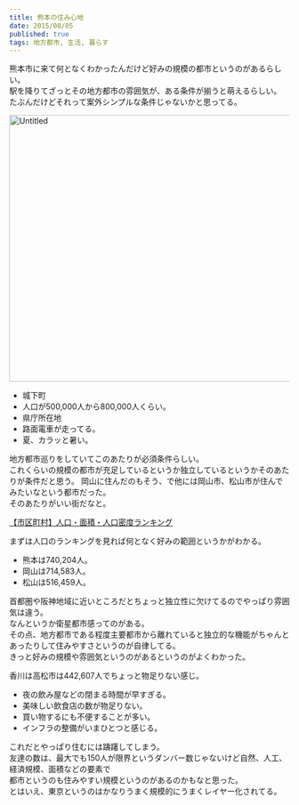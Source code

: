 ```yaml
---
title: 熊本の住み心地
date: 2015/08/05
published: true
tags: 地方都市, 生活, 暮らす
---
```


熊本市に来て何となくわかったんだけど好みの規模の都市というのがあるらしい。  
駅を降りてざっとその地方都市の雰囲気が、ある条件が揃うと萌えるらしい。  
たぶんだけどそれって案外シンプルな条件じゃないかと思ってる。

<a data-flickr-embed="true" href="https://www.flickr.com/photos/shigeki_takeguchi/19607085853/in/dateposted-public/" title="Untitled"><img src="https://farm1.staticflickr.com/486/19607085853_6315d3f825_z.jpg" width="640" height="480" alt="Untitled"></a><script async src="//embedr.flickr.com/assets/client-code.js" charset="utf-8"></script>

* 城下町
* 人口が500,000人から800,000人くらい。
* 県庁所在地
* 路面電車が走ってる。
* 夏、カラッと暑い。

地方都市巡りをしていてこのあたりが必須条件らしい。  
これくらいの規模の都市が充足しているというか独立しているというかそのあたりが条件だと思う。
岡山に住んだのもそう、で他には岡山市、松山市が住んでみたいなという都市だった。  
そのあたりがいい街だなと。

[【市区町村】人口・面積・人口密度ランキング](http://uub.jp/rnk/cktv_j.html)

まずは人口のランキングを見れば何となく好みの範囲というかがわかる。  

* 熊本は740,204人。
* 岡山は714,583人。
* 松山は516,459人。

首都圏や阪神地域に近いところだとちょっと独立性に欠けてるのでやっぱり雰囲気は違う。  
なんというか衛星都市感ってのがある。  
その点、地方都市である程度主要都市から離れていると独立的な機能がちゃんとあったりして住みやすさというのが自律してる。  
きっと好みの規模や雰囲気というのがあるというのがよくわかった。

香川は高松市は442,607人でちょっと物足りない感じ。

* 夜の飲み屋などの閉まる時間が早すぎる。
* 美味しい飲食店の数が物足りない。
* 買い物するにも不便することが多い。
* インフラの整備がいまひとつと感じる。

これだとやっぱり住むには躊躇してしまう。  
友達の数は、最大でも150人が限界というダンバー数じゃないけど自然、人工、経済規模、面積などの要素で  
都市というのも住みやすい規模というのがあるのかもなと思った。  
とはいえ、東京というのはかなりうまく規模的にうまくレイヤー化されてる。
